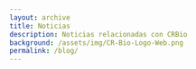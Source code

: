 ```yaml
---
layout: archive
title: Noticias
description: Noticias relacionadas con CRBio
background: /assets/img/CR-Bio-Logo-Web.png
permalink: /blog/
---
```


<!-- Content here would shop up above your list of posts -->
